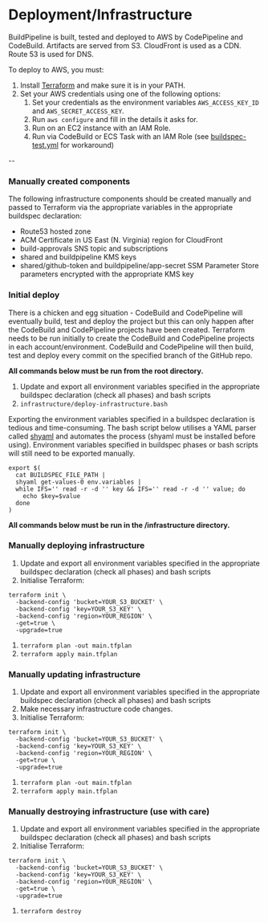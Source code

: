 # Deployment/Infrastructure

BuildPipeline is built, tested and deployed to AWS by CodePipeline and CodeBuild. Artifacts are served from S3. CloudFront is used as a CDN. Route 53 is used for DNS.

To deploy to AWS, you must:

1. Install [Terraform](https://www.terraform.io/) and make sure it is in your PATH.
1. Set your AWS credentials using one of the following options:
   1. Set your credentials as the environment variables `AWS_ACCESS_KEY_ID` and `AWS_SECRET_ACCESS_KEY`.
   1. Run `aws configure` and fill in the details it asks for.
   1. Run on an EC2 instance with an IAM Role.
   1. Run via CodeBuild or ECS Task with an IAM Role (see [buildspec-test.yml](../buildspec-test.yml) for workaround)

--

### Manually created components

The following infrastructure components should be created manually and passed to Terraform via the appropriate variables in the appropriate buildspec declaration:

- Route53 hosted zone
- ACM Certificate in US East (N. Virginia) region for CloudFront
- build-approvals SNS topic and subscriptions
- shared and buildpipeline KMS keys
- shared/github-token and buildpipeline/app-secret SSM Parameter Store parameters encrypted with the appropriate KMS key

### Initial deploy

There is a chicken and egg situation - CodeBuild and CodePipeline will eventually build, test and deploy the project but this can only happen after the CodeBuild and CodePipeline projects have been created. Terraform needs to be run initially to create the CodeBuild and CodePipeline projects in each account/environment. CodeBuild and CodePipeline will then build, test and deploy every commit on the specified branch of the GitHub repo.

**All commands below must be run from the root directory.**

1. Update and export all environment variables specified in the appropriate buildspec declaration (check all phases) and bash scripts
1. `infrastructure/deploy-infrastructure.bash`

Exporting the environment variables specified in a buildspec declaration is tedious and time-consuming. The bash script below utilises a YAML parser called [shyaml](https://github.com/0k/shyaml) and automates the process (shyaml must be installed before using). Environment variables specified in buildspec phases or bash scripts will still need to be exported manually.

```
export $(
  cat BUILDSPEC_FILE_PATH |
  shyaml get-values-0 env.variables |
  while IFS='' read -r -d '' key && IFS='' read -r -d '' value; do
    echo $key=$value
  done
)
```

**All commands below must be run in the /infrastructure directory.**

### Manually deploying infrastructure

1. Update and export all environment variables specified in the appropriate buildspec declaration (check all phases) and bash scripts
1. Initialise Terraform:
```
terraform init \
  -backend-config 'bucket=YOUR_S3_BUCKET' \
  -backend-config 'key=YOUR_S3_KEY' \
  -backend-config 'region=YOUR_REGION' \
  -get=true \
  -upgrade=true
```
1. `terraform plan -out main.tfplan`
1. `terraform apply main.tfplan`

### Manually updating infrastructure

1. Update and export all environment variables specified in the appropriate buildspec declaration (check all phases) and bash scripts
1. Make necessary infrastructure code changes.
1. Initialise Terraform:
```
terraform init \
  -backend-config 'bucket=YOUR_S3_BUCKET' \
  -backend-config 'key=YOUR_S3_KEY' \
  -backend-config 'region=YOUR_REGION' \
  -get=true \
  -upgrade=true
```
1. `terraform plan -out main.tfplan`
1. `terraform apply main.tfplan`

### Manually destroying infrastructure (use with care)

1. Update and export all environment variables specified in the appropriate buildspec declaration (check all phases) and bash scripts
1. Initialise Terraform:
```
terraform init \
  -backend-config 'bucket=YOUR_S3_BUCKET' \
  -backend-config 'key=YOUR_S3_KEY' \
  -backend-config 'region=YOUR_REGION' \
  -get=true \
  -upgrade=true
```
1. `terraform destroy`
